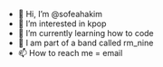 - 👋 Hi, I’m @sofeahakim
- 👀 I’m interested in kpop
- 🌱 I’m currently learning how to code
- 💞️ I am part of a band called rm_nine 
- 📫 How to reach me = email

<!---
sofeahakim/sofeahakim is a ✨ special ✨ repository because its `README.md` (this file) appears on your GitHub profile.
You can click the Preview link to take a look at your changes.
--->
